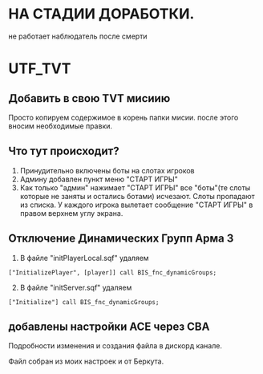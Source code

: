 # НА СТАДИИ ДОРАБОТКИ. 
не работает наблюдатель после смерти
# UTF_TVT
## Добавить в свою TVT мисиию

Просто копируем содержимое в корень папки мисии. после этого вносим необходимые правки.

## Что тут происходит?
1. Принудительно включены боты на слотах игроков
2. Админу добавлен пункт меню "СТАРТ ИГРЫ"
3. Как только "админ" нажимает "СТАРТ ИГРЫ" все "боты"(те слоты которые не заняты и остались ботами) исчезают. Слоты пропадают из списка. У каждого игрока вылетает сообщение "СТАРТ ИГРЫ" в правом верхнем углу экрана.

## Отключение Динамических Групп Арма 3
1. В файле "initPlayerLocal.sqf" удаляем 
```sqf
["InitializePlayer", [player]] call BIS_fnc_dynamicGroups;
```
2. В файле "initServer.sqf" удаляем 
```sqf
["Initialize"] call BIS_fnc_dynamicGroups;
```

## добавлены настройки ACE через CBA
Подробности изменения и создания файла в дискорд канале.

Файл собран из моих настроек и от Беркута.